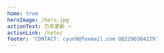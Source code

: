 ```yaml
---
home: true
heroImage: /hero.jpg
actionText: 万年更新 →
actionLink: /note/
footer: 'CONTACT: cyun9@foxmail.com QQ2290384229'
---
```

